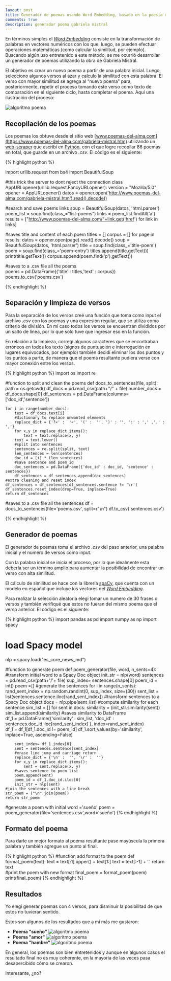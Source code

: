 ```yaml
---
layout: post
title: Generador de poemas usando Word Embedding, basado en la poesía de Gabriela Mistral
comments: true
description: generador poema gabriela mistral
---
```


En términos simples el [*Word Embedding*](https://es.wikipedia.org/wiki/Word_embedding) consiste en la transformación de palabras en vectores numéricos con los que, luego, se pueden efectuar operaciones matemáticas (como calcular la similitud, por ejemplo). Buscando algún uso entretenido a este método, se me ocurrió desarrollar un generador de poemas utilizando la obra de Gabriela Mistral. 

El objetivo es crear un nuevo poema a partir de una palabra inicial. Luego, selecciono algunos versos al azar y calculo la similitud con esta palabra. El verso con mayor similitud se agrega al “nuevo poema” para, posteriormente, repetir el proceso tomando este verso como texto de comparación en el siguiente ciclo, hasta completar el poema. Aquí una ilustración del proceso:



![algoritmo poema](/assets/algoritmo.png)

## Recopilación de los poemas

Los poemas los obtuve desde el sitio web [www.poemas-del-alma.com](https://www.poemas-del-alma.com/gabriela-mistral.htm) utilizando un [web-scraper](https://es.wikipedia.org/wiki/Web_scraping) que escribí en [Python](https://www.python.org), con el que logre recopilar 86 poemas en total, que guarde en un archivo *.csv*.
El código es el siguiente:

{% highlight python  %}

import urllib.request
from bs4 import BeautifulSoup

#this trick the server to dont reject the connection
class AppURLopener(urllib.request.FancyURLopener): 
    version = "Mozilla/5.0" 
opener = AppURLopener()
datos = opener.open('http://www.poemas-del-alma.com/gabriela-mistral.htm').read().decode()

#search and save poems links 
soup =  BeautifulSoup(datos, 'html.parser')
poem_list = soup.find(class_="list-poems")
links = poem_list.findAll('a')
results = ["http://www.poemas-del-alma.com/"+link.get('href') for link in links]

#saves title and content of each poem
titles = []
corpus = []
for page in results:
     datos = opener.open(page).read().decode()
     soup = BeautifulSoup(datos, 'html.parser')
     title = soup.find(class_='title-poem')
     poem = soup.find(class_='poem-entry')
     titles.append(title.getText())
     print(title.getText())
     corpus.append(poem.find('p').getText())
     
#saves to a .csv file all the poems   
poems = pd.DataFrame({'title' : titles,'text' : corpus})
poems.to_csv('poems.csv')
     

{% endhighlight %}

## Separación y limpieza de versos 

Para la separación de los versos creé una función que toma como input el archivo *.csv* con los poemas y una expresión regular, que se utiliza como criterio de división. En mi caso todos los versos se encuentran divididos por un salto de línea, por lo que solo tuve que ingresar eso en la función.

En relación a la limpieza, corregí algunos caracteres que se encontraban erróneos en todos los texto (signos de puntuación e interrogación en lugares equivocados, por ejemplo) también decidí eliminar los dos puntos y los puntos a parte, de manera que el poema resultante pudiera verse con mayor conexión entre los versos.



{% highlight python %} 
import os
import re

#function to split and clean the poems
def docs_to_sentences(file, split):
    path = os.getcwd()
    df_docs = pd.read_csv(path+"/" + file)
    number_docs = df_docs.shape[0]
    df_sentences = pd.DataFrame(columns=['doc_id','sentence'])
    
    for i in range(number_docs):
        text = df_docs.text[i]
        #dictionary to replace unwanted elements
        replace_dict = {'?«' :  '«', '(' :  '', ')' : '', ':' : ',' ,'.' : ','}
        for x,y in replace_dict.items():
            text = text.replace(x, y)
        text = text.lower()     
        #split into sentences   
        sentences = re.split(split, text)
        len_sentences = len(sentences)   
        doc_id = [i] * (len_sentences)
        #save sentence and poem_id 
        doc_sentences = pd.DataFrame({'doc_id' : doc_id, 'sentence' : sentences})
        df_sentences = df_sentences.append(doc_sentences)
    #extra cleaning and reset index    
    df_sentences = df_sentences[df_sentences.sentence != '\r']
    df_sentences.reset_index(drop=True, inplace=True)  
    return df_sentences

#saves to a .csv file all the sentences
df = docs_to_sentences(file='poems.csv', split=r"\n")
df.to_csv('sentences.csv')

{% endhighlight %}


## Generador de poemas

El generador de poemas toma el archivo *.csv* del paso anterior, una palabra inicial y el numero de versos como input.

Con la palabra inicial se inicia el proceso, por lo que idealmente esta debería ser un término amplio para aumentar la posibilidad de encontrar un verso con alta similitud.

El cálculo de similitud se hace con la librería [spaCy](https://spacy.io/), que cuenta con un modelo en español que incluye los vectores del [*Word Embedding*](https://es.wikipedia.org/wiki/Word_embedding).

Para realizar la selección aleatoria elegí tomar un numero de 30 frases o versos y también verifiqué que estos no fueran del mismo poema que el verso anterior. El código es el siguiente:





{% highlight python %} 
import pandas as pd
import numpy as  np
import spacy

# load Spacy model
nlp = spacy.load("es_core_news_md")

#function to generate poem
def poem_generator(file, word, n_sents=4):
    #transform initial word to a Spacy Doc object
    init_str = nlp(word)
    sentences = pd.read_csv(path+'/'+ file)
    sup_index= sentences.shape[0]
    poem_id = int()
    poem =[]
    #generate the sentences
    for i in range(n_sents):
        rand_sent_index = np.random.randint(0, sup_index, size=(30))
        sent_list = list(sentences.sentence.iloc[rand_sent_index])
        #transform sentences to a Spacy Doc object
        docs = nlp.pipe(sent_list)
        #compute similarity for each sentence
        sim_list = []
        for sent in docs:
            similarity = (init_str.similarity(sent))
            sim_list.append(similarity)
        #saves similarity to DataFrame   
        df_1 = pd.DataFrame({'similarity' : sim_list, 'doc_id' : sentences.doc_id.iloc[rand_sent_index] }, index=rand_sent_index)   
        df_1 = df_1[df_1.doc_id != poem_id]
        df_1.sort_values(by='similarity', inplace=True, ascending=False)
        
        sent_index= df_1.index[0]
        sent = sentences.sentence[sent_index]
        #erase line jump and carriage return 
        replace_dict = {'\n' :  '', '\r' :  ''}
        for x,y in replace_dict.items():
            sent = sent.replace(x, y)
        #saves sentence to poem list 
        poem.append(sent)    
        poem_id = df_1.doc_id.iloc[0]
        init_str = nlp(sent)  
    #join the sentences with a line break
    str_poem = ("\n".join(poem)) 
    return str_poem

#generate a poem with initial word ='sueño'
poem = poem_generator(file='sentences.csv',word='sueño')
{% endhighlight  %}

## Formato del poema
Para darle un mejor formato al poema resultante pase mayúscula la primera palabra  y también agregue un punto al final. 

{% highlight python %} 
#function add format to the poem
def format_poem(text):
    text = text[:1].upper() + text[1:]
    text = text[:-1] + '.'
    return text    
#print the poem with new format 
final_poem = format_poem(poem)
print(final_poem)
{% endhighlight  %}

## Resultados
Yo elegí generar poemas con 4 versos, para disminuir la posibilitad de que estos no tuvieran sentido.

Estos son algunos de los resultados que a mi más me gustaron:

+  **Poema "sueño"**
![algoritmo poema](/assets/poema1.png)
+  **Poema "amor"**
![algoritmo poema](/assets/poema2.png)
+ **Poema "hambre"**
![algoritmo poema](/assets/poema3.png)

En general, los poemas son bien entretenidos y aunque en algunos casos el resultado final no es muy coherente, en la mayoría de las veces pasa desapercibido cómo se crearon.

Interesante, ¿no?
